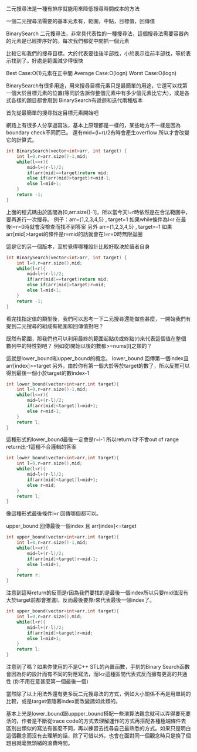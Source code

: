 二元搜尋法是一種有排序就能用來降低搜尋時間成本的方法

一個二元搜尋法需要的基本元素有，範圍，中點，目標值，回傳值


BinarySearch 二元搜尋法，非常具代表性的一種搜尋法，這個搜尋法需要容器內的元素是已經排序好的。每次我們都從中間抓一個元素

比較它和我們的搜尋目標。大於代表要往後半部找，小於表示往前半部找，等於表示找到了。好處是範圍減少得很快

Best Case:O(1)元素在正中間
Average Case:O(logn)
Worst Case:O(logn)

BinarySearch有很多用途，用來搜尋目標元素只是最簡單的用途，它還可以找第一個大於目標元素的位置(等同於告訴你整個元素中有多少個元素比它大)，或是各式各樣的題目都會用到
BinarySearch有遞迴和迭代兩種版本

  
首先從最簡單的搜尋指定目標元素開始吧


網路上有很多人分享過寫法，基本上原理都是一樣的，某些地方不一樣是因為boundary check不同而已。
還有mid=(l+r)/2有時會產生overflow 所以才會改變它的計算式。
```cpp
int BinarySearch(vector<int>arr, int target) {
    int l=0,r=arr.size()-1,mid;
    while(l<=r){
	    mid=l+(r-l)/2;
	    if(arr[mid]==target)return mid;
	    else if(arr[mid]>target)r=mid-1;
	    else l=mid+1;
    }
    return -1;
}
```

上面的程式碼由於區間為[0,arr.size()-1]，所以當今天l=r時依然是在合法範圍中，要再進行一次搜尋。
例子：arr={1,2,3,4,5} , target=1  如果while條件為l<r 在最後l=r=0時就會沒檢查而找不到答案
另外 arr={1,2,3,4,5} , target=-1 如果arr[mid]>target的條件是r=mid的話就會在l=r=0時無限迴圈

這是它的另一個版本，至於覺得哪種設計比較好取決於讀者自身
```cpp
int BinarySearch(vector<int>arr, int target) {
    int l=0,r=arr.size(),mid;
    while(l<r){
	    mid=l+(r-l)/2;
	    if(arr[mid]==target)return mid;
	    else if(arr[mid]>target)r=mid;
	    else l=mid+1;
    }
    return -1;
}
```


看完找指定值的類型後，我們可以思考一下二元搜尋還能做些甚麼，一開始我們有提到二元搜尋的組成有範圍和回傳值對吧？

既然有範圍，那我們也可以利用最終的範圍起點(l)或終點(r)來代表這個值在整個數列中的特性對吧？
例如從l開始以後的數都>=nums[l]之類的？

這就是lower_bound和upper_bound的概念。
lower_bound:回傳第一個index且arr[index]>=target
另外，由於你有第一個大於等於target的數了，所以反推可以得到最後一個小於target的數index-1
```cpp
int lower_bound(vector<int>arr,int target){
	int l=0,r=arr.size()-1,mid;
	while(l<=r){
		mid=l+(r-l)/2;
		if(arr[mid]<target)l=mid+1;
		else r=mid-1;
	}
	return l;
}
```
這種形式的lower_bound最後一定會是r=l-1 所以return l才不會out of range return出-1這種不合邏輯的答案

```cpp
int lower_bound(vector<int>arr,int target){
	int l=0,r=arr.size(),mid;
	while(l<r){
		mid=l+(r-l)/2;
		if(arr[mid]<target)l=mid+1;
		else r=mid;
	}
	return l;
}
```
像這種形式最後條件l=r 回傳哪個都可以。

upper_bound:回傳最後一個index 且 arr[index]<=target

```cpp
int upper_bound(vector<int>arr,int target){
	int l=0,r=arr.size()-1,mid;
	while(l<=r){
		mid=l+(r-l)/2;
		if(arr[mid]>target)r=mid-1;
		else l=mid+1;
	}
	return r;
}
```
注意到這時return的反而是r因為我們要找的是最後一個index所以只要mid值沒有大於target前都會推進l，反而最後要靠r來代表最後一個index了。

```cpp
int upper_bound(vector<int>arr,int target){
	int l=0,r=arr.size(),mid;
	while(l<r){
		mid=l+(r-l)/2;
		if(arr[mid]>target)r=mid;
		else l=mid+1;
	}
	return l;
}
```


注意到了嗎？如果你使用的不是C++ STL的內置函數，手刻的Binary Search函數會因為你的設計而有不同的對應寫法，而l<r這種區間代表式反而擁有更高的共通性 (你不用在意甚麼第一個最後一個)


當然除了以上用法外還有更多玩二元搜尋法的方式，例如大小關係不再是用單純的比較，或是target值隨著index而改變諸如此類的。

基本上光是lower_bound跟uppper_bound搭配一些演算法觀念就可以弄得要死要活的，作者是不斷從trace code的方式去理解運作的方式再搭配各種極端條件去區別出類似的寫法有甚麼不同，再以練習去找尋自己最熟悉的方式。如果只是明白這個觀念而沒有去理解的話，除了可惜以外，也會在面對同一個觀念時只是換了個題目就毫無頭緒的浪費時間。